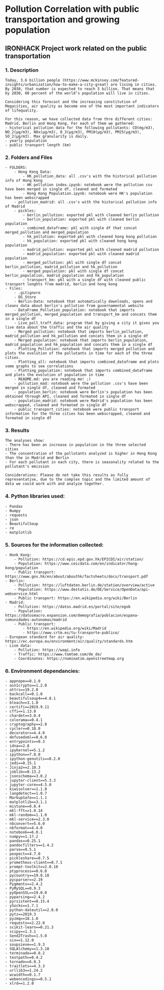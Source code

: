 # Pollution Correlation with public transportation and growing population

## IRONHACK Project work related on the public transportation

### 1. Description

    Today, 3.6 billion people (https://www.mckinsey.com/featured-insights/urbanization/how-to-make-a-city-great) are living in cities. By 2030, that number is expected to reach 5 billion. That means that by 2030, 60 percent of the world’s population will live in cities.

    Considering this forecast and the increasing constitution of Megacities, air quality as become one of the most important indicators of lifequality.
    
    For this reason, we have collected data from thre different cities: Madrid, Berlin and Hong Kong. For each of them we gathered:
    - historical pollution data for the following pollutants: CO(mg/m3), NO_2(µg/m3), NOx(µg/m3), O_3(µg/m3), PM10(µg/m3), PM25(µg/m3), SO_2(µg/m3). Max granularity is daily.
    - yearly population
    - public transport length (km)  

### 2. Folders and Files

    - FOLDERS:
        - Hong Kong Data: 
            - HK_pollution_data: all .csv's with the historical pollution info of Hong Kong
            - HK pollution index.ipynb: notebook were the pollution csv have been merged in single df, cleaned and formated
            - Hong Kong Population.ipynb: notebook were HK's population has been webscrapped
        - pollution_madrid: all .csv's with the historical pollution info of Madrid
        - pickles:
            - berlin_pollution: exported pkl with cleaned berlin pollution
            - berlin_population: exported pkl with cleaned berlin population
            - combined_dataframe: pkl with single df that concat merged_pollution and merged_population
            - hk_pollution: exported pkl with cleaned hong kong pollution
            - hk_population: exported pkl with cleaned hong kong population
            - madrid_pollution: exported pkl with cleaned madrid pollution
            - madrid_population: exported pkl with cleaned madrid population
            - merged_pollution: pkl with single df concat berlin_pollution, madrid_pollution and hk_pollution
            - merged_population: pkl with single df concat berlin_population, madrid_population and hk_population
            - transport_km: pkl with a single df with cleaned public transport lenghts from madrid, berlin and hong kong
    - Files:
        - .gitignore
        - DS_Store
        - Berlin-Data: notebook that automatically downloads, opens and cleans data about berlin's pollution from guvernamental website
        - DataFrame_Pollution_population: notebook that imports merged_pollution, merged_population and transport_km and concats them in a single df
        - Live_poll_traff_data: program that by giving a city it gives you live data about the traffic and the air quality
        - Merged pollution: notebook that imports berlin_pollution, madrid_pollution and hk_pollution and concats them in a single df
        - Merged population: notebook that imports berlin_population, madrid_population and hk_population and concats them in a single df
        - Plotting_Pollution: notebook that imports merged pollution and plots the evolution of the pollutants in time for each of the three cities.
        - Plotting_all: notebook that imports combined_dataframe and plots some graphs to see correlations
        - Plotting_population: notebook that imports combined_dataframe and plots the evolution of population in time
        - README.md: you are reading me! ;)
        - pollution_mad: notebook were the pollution .csv's have been merged in single df, cleaned and formated 
        - population_berlin: notebook were Berlin's population has been obtained through API, cleaned and formated in single df
        - population_madrid: notebook were Madrid's population has been webscrapped, cleaned and formated in single df
        - public_transport_cities: notebook were public transport information for the three cities has been webscrapped, cleaned and formated in single df

### 3. Results


    The analyses show:
    - There has been an increase in population in the three selected cities
    - The concentration of the pollutants analyzed is higher in Hong Kong than the in Madrid and Berlin
    - For each pollutant in each city, there is seasonality related to the pollutant's emission

    Considerations: Please do not take this results as fully representative, due to the complex topic and the limited amount of data we could work with and analyze together.


### 4. Python libraries used:


    - Pandas
    - Numpy
    - requests
    - json
    - BeautifulSoup
    - re
    - matplotlib

### 5. Sources for the information collected:


    - Honk Kong:
        - Pollution: https://cd.epic.epd.gov.hk/EPICDI/air/station/
        - Population: https://www.ceicdata.com/en/indicator/hong-kong/population
        - Public transport: https://www.gov.hk/en/about/abouthk/factsheets/docs/transport.pdf
    - Berlin:
        - Pollution: https://luftdaten.berlin.de/station/overview/active
        - Population: https://www.destatis.de/DE/Service/OpenData/api-webservice.html 
        - Public transport: https://en.wikipedia.org/wiki/Berlin 
    - Madrid:
        - Pollution: https://datos.madrid.es/portal/site/egob 
        - Population: https://datosmacro.expansion.com/demografia/poblacion/espana-comunidades-autonomas/madrid 
        - Public transport:
            - https://en.wikipedia.org/wiki/Madrid
            - https://www.crtm.es/tu-transporte-publico/ 
    - European standard for air quality: https://ec.europa.eu/environment/air/quality/standards.htm 
    - Live data:
        - Pollution: https://waqi.info 
        - Traffic: https://www.tomtom.com/de_de/ 
        - Coordinates: https://nominatim.openstreetmap.org 

### 6. Environment dependancies:
    - appnope==0.1.0
    - asn1crypto==1.2.0
    - attrs==19.2.0
    - backcall==0.1.0
    - beautifulsoup4==4.8.1
    - bleach==3.1.0
    - certifi==2019.9.11
    - cffi==1.13.0
    - chardet==3.0.4
    - colorama==0.4.1
    - cryptography==2.8
    - cycler==0.10.0
    - decorator==4.4.0
    - defusedxml==0.6.0
    - entrypoints==0.3
    - idna==2.8
    - ipykernel==5.1.2
    - ipython==7.8.0
    - ipython-genutils==0.2.0
    - jedi==0.15.1
    - Jinja2==2.10.3
    - joblib==0.13.2
    - jsonschema==3.0.2
    - jupyter-client==5.3.3
    - jupyter-core==4.5.0
    - kiwisolver==1.1.0
    - langdetect==1.0.7
    - MarkupSafe==1.1.1
    - matplotlib==3.1.1
    - mistune==0.8.4
    - mkl-fft==1.0.14
    - mkl-random==1.1.0
    - mkl-service==2.3.0
    - nbconvert==5.6.0
    - nbformat==4.4.0
    - notebook==6.0.1
    - numpy==1.17.2
    - pandas==0.25.1
    - pandocfilters==1.4.2
    - parso==0.5.1
    - pexpect==4.7.0
    - pickleshare==0.7.5
    - prometheus-client==0.7.1
    - prompt-toolkit==2.0.10
    - ptyprocess==0.6.0
    - pycountry==19.8.18
    - pycparser==2.19
    - Pygments==2.4.2
    - PyMySQL==0.9.3
    - pyOpenSSL==19.0.0
    - pyparsing==2.4.2
    - pyrsistent==0.15.4
    - ySocks==1.7.1
    - python-dateutil==2.8.0
    - pytz==2019.3
    - pyzmq==18.1.0
    - requests==2.22.0
    - scikit-learn==0.21.3
    - scipy==1.3.1
    - Send2Trash==1.5.0
    - six==1.12.0
    - soupsieve==1.9.3
    - SQLAlchemy==1.3.10
    - terminado==0.8.2
    - testpath==0.4.2
    - tornado==6.0.3
    - traitlets==4.3.3
    - urllib3==1.24.2
    - wcwidth==0.1.7
    - webencodings==0.5.1
    - xlrd==1.2.0
